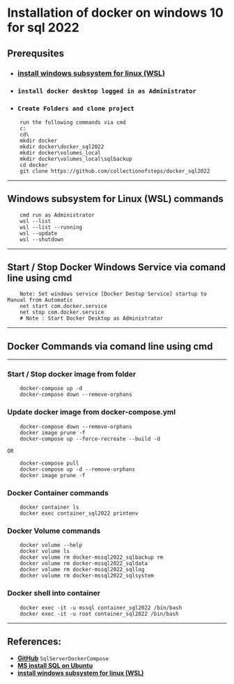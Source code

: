 # Installation of docker on windows 10 for sql 2022
## Prerequsites
- ### __[install windows subsystem for linux (WSL)](https://learn.microsoft.com/en-us/windows/wsl/install)__
- ### `install docker desktop logged in as Administrator`
- ### `Create Folders and clone project`
```
    run the following commands via cmd
    c:
    cd\
    mkdir docker
    mkdir docker\docker_sql2022
    mkdir docker\volumes_local
    mkdir docker\volumes_local\sqlbackup
    cd docker
    git clone https://github.com/collectionofsteps/docker_sql2022
``` 
---
## Windows subsystem for Linux (WSL) commands
```
    cmd run as Administrator
    wsl --list
    wsl --list --running
    wsl --update
    wsl --shutdown
```
---
## Start / Stop Docker Windows Service via comand line using cmd
```
    Note: Set windows service [Docker Destop Service] startup to Manual from Automatic
    net start com.docker.service
    net stop com.docker.service
    # Note : Start Docker Desktop as Administrator
```
---
## Docker Commands via comand line using cmd
---
### Start / Stop docker image from folder
```
    docker-compose up -d
    docker-compose down --remove-orphans
```
### Update docker image from docker-compose.yml 
```
    docker-compose down --remove-orphans
    docker image prune -f
    docker-compose up --force-recreate --build -d
```
`OR`
```
    docker-compose pull
    docker-compose up -d --remove-orphans
    docker image prune -f
```
### Docker Container commands
```
    docker container ls
    docker exec container_sql2022 printenv
```
### Docker Volume commands
```
    docker volume --help
    docker volume ls
    docker volume rm docker-mssql2022_sqlbackup rm
    docker volume rm docker-mssql2022_sqldata
    docker volume rm docker-mssql2022_sqllog
    docker volume rm docker-mssql2022_sqlsystem
```
### Docker shell into container
```
    docker exec -it -u mssql container_sql2022 /bin/bash
    docker exec -it -u root container_sql2022 /bin/bash
```
---
## References:

- __[GitHub](https://github.com/dbafromthecold/SqlServerDockerCompose)__ `SqlServerDockerCompose`
- __[MS install SQL on Ubuntu](https://learn.microsoft.com/en-us/sql/linux/quickstart-install-connect-ubuntu?view=sql-server-linux-ver16&preserve-view=true)__
- __[install windows subsystem for linux (WSL)](https://learn.microsoft.com/en-us/windows/wsl/install)__
